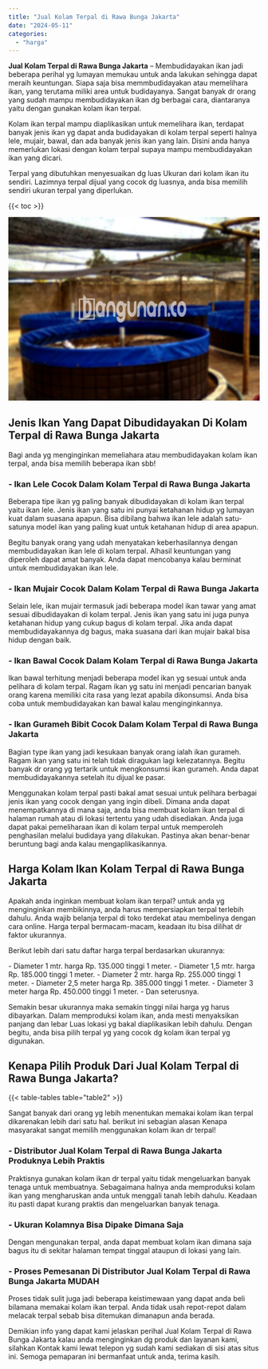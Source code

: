 ```yaml
---
title: "Jual Kolam Terpal di Rawa Bunga Jakarta"
date: "2024-05-11"
categories: 
  - "harga"
---
```


**Jual Kolam Terpal di Rawa Bunga Jakarta** – Membudidayakan ikan jadi beberapa perihal yg lumayan memukau untuk anda lakukan sehingga dapat meraih keuntungan. Siapa saja bisa memmbudidayakan atau memelihara ikan, yang terutama miliki area untuk budidayanya. Sangat banyak dr orang yang sudah mampu membudidayakan ikan dg berbagai cara, diantaranya yaitu dengan gunakan kolam ikan terpal.

Kolam ikan terpal mampu diaplikasikan untuk memelihara ikan, terdapat banyak jenis ikan yg dapat anda budidayakan di kolam terpal seperti halnya lele, mujair, bawal, dan ada banyak jenis ikan yang lain. Disini anda hanya memerlukan lokasi dengan kolam terpal supaya mampu membudidayakan ikan yang dicari.

Terpal yang dibutuhkan menyesuaikan dg luas Ukuran dari kolam ikan itu sendiri. Lazimnya terpal dijual yang cocok dg luasnya, anda bisa memilih sendiri ukuran terpal yang diperlukan.

{{< toc >}}

![Jual Kolam Terpal di Rawa Bunga Jakarta](/images/jual-kolam-terpal-34.png)

## Jenis Ikan Yang Dapat Dibudidayakan Di Kolam Terpal di Rawa Bunga Jakarta

Bagi anda yg menginginkan memeliahara atau membudidayakan kolam ikan terpal, anda bisa memilih beberapa ikan sbb!

### \- Ikan Lele Cocok Dalam Kolam Terpal di Rawa Bunga Jakarta

Beberapa tipe ikan yg paling banyak dibudidayakan di kolam ikan terpal yaitu ikan lele. Jenis ikan yang satu ini punyai ketahanan hidup yg lumayan kuat dalam suasana apapun. Bisa dibilang bahwa ikan lele adalah satu-satunya model ikan yang paling kuat untuk ketahanan hidup di area apapun.

Begitu banyak orang yang udah menyatakan keberhasilannya dengan membudidayakan ikan lele di kolam terpal. Alhasil keuntungan yang diperoleh dapat amat banyak. Anda dapat mencobanya kalau berminat untuk membudidayakan ikan lele.

### \- Ikan Mujair Cocok Dalam Kolam Terpal di Rawa Bunga Jakarta

Selain lele, ikan mujair termasuk jadi beberapa model ikan tawar yang amat sesuai dibudidayakan di kolam terpal. Jenis ikan yang satu ini juga punya ketahanan hidup yang cukup bagus di kolam terpal. Jika anda dapat membudidayakannya dg bagus, maka suasana dari ikan mujair bakal bisa hidup dengan baik.

### \- Ikan Bawal Cocok Dalam Kolam Terpal di Rawa Bunga Jakarta

Ikan bawal terhitung menjadi beberapa model ikan yg sesuai untuk anda pelihara di kolam terpal. Ragam ikan yg satu ini menjadi pencarian banyak orang karena memiliki cita rasa yang lezat apabila dikonsumsi. Anda bisa coba untuk membudidayakan kan bawal kalau menginginkannya.

### \- Ikan Gurameh Bibit Cocok Dalam Kolam Terpal di Rawa Bunga Jakarta

Bagian type ikan yang jadi kesukaan banyak orang ialah ikan gurameh. Ragam ikan yang satu ini telah tidak diragukan lagi kelezatannya. Begitu banyak dr orang yg tertarik untuk mengkonsumsi ikan gurameh. Anda dapat membudidayakannya setelah itu dijual ke pasar.

Menggunakan kolam terpal pasti bakal amat sesuai untuk pelihara berbagai jenis ikan yang cocok dengan yang ingin dibeli. Dimana anda dapat menempatkannya di mana saja, anda bisa membuat kolam ikan terpal di halaman rumah atau di lokasi tertentu yang udah disediakan. Anda juga dapat pakai pemeliharaan ikan di kolam terpal untuk memperoleh penghasilan melalui budidaya yang dilakukan. Pastinya akan benar-benar beruntung bagi anda kalau mengaplikasikannya.

## Harga Kolam Ikan Kolam Terpal di Rawa Bunga Jakarta

Apakah anda inginkan membuat kolam ikan terpal? untuk anda yg menginginkan membikinnya, anda harus mempersiapkan terpal terlebih dahulu. Anda wajib belanja terpal di toko terdekat atau membelinya dengan cara online. Harga terpal bermacam-macam, keadaan itu bisa dilihat dr faktor ukurannya.

Berikut lebih dari satu daftar harga terpal berdasarkan ukurannya:

\- Diameter 1 mtr. harga Rp. 135.000 tinggi 1 meter. - Diameter 1,5 mtr. harga Rp. 185.000 tinggi 1 meter. - Diameter 2 mtr. harga Rp. 255.000 tinggi 1 meter. - Diameter 2,5 meter harga Rp. 385.000 tinggi 1 meter. - Diameter 3 meter harga Rp. 450.000 tinggi 1 meter. - Dan seterusnya.

Semakin besar ukurannya maka semakin tinggi nilai harga yg harus dibayarkan. Dalam memproduksi kolam ikan, anda mesti menyaksikan panjang dan lebar Luas lokasi yg bakal diaplikasikan lebih dahulu. Dengan begitu, anda bisa pilih terpal yg yang cocok dg kolam ikan terpal yg digunakan.

## Kenapa Pilih Produk Dari Jual Kolam Terpal di Rawa Bunga Jakarta?

{{< table-tables table="table2" >}}

Sangat banyak dari orang yg lebih menentukan memakai kolam ikan terpal dikarenakan lebih dari satu hal. berikut ini sebagian alasan Kenapa masyarakat sangat memilih menggunakan kolam ikan dr terpal!

### \- Distributor Jual Kolam Terpal di Rawa Bunga Jakarta Produknya Lebih Praktis

Praktisnya gunakan kolam ikan dr terpal yaitu tidak mengeluarkan banyak tenaga untuk membuatnya. Sebagaimana halnya anda memproduksi kolam ikan yang mengharuskan anda untuk menggali tanah lebih dahulu. Keadaan itu pasti dapat kurang praktis dan mengeluarkan banyak tenaga.

### \- Ukuran Kolamnya Bisa Dipake Dimana Saja

Dengan mengunakan terpal, anda dapat membuat kolam ikan dimana saja bagus itu di sekitar halaman tempat tinggal ataupun di lokasi yang lain.

### \- Proses Pemesanan Di Distributor Jual Kolam Terpal di Rawa Bunga Jakarta MUDAH

Proses tidak sulit juga jadi beberapa keistimewaan yang dapat anda beli bilamana memakai kolam ikan terpal. Anda tidak usah repot-repot dalam melacak terpal sebab bisa ditemukan dimanapun anda berada.

Demikian info yang dapat kami jelaskan perihal Jual Kolam Terpal di Rawa Bunga Jakarta kalau anda menginginkan dg produk dan layanan kami, silahkan Kontak kami lewat telepon yg sudah kami sediakan di sisi atas situs ini. Semoga pemaparan ini bermanfaat untuk anda, terima kasih.
